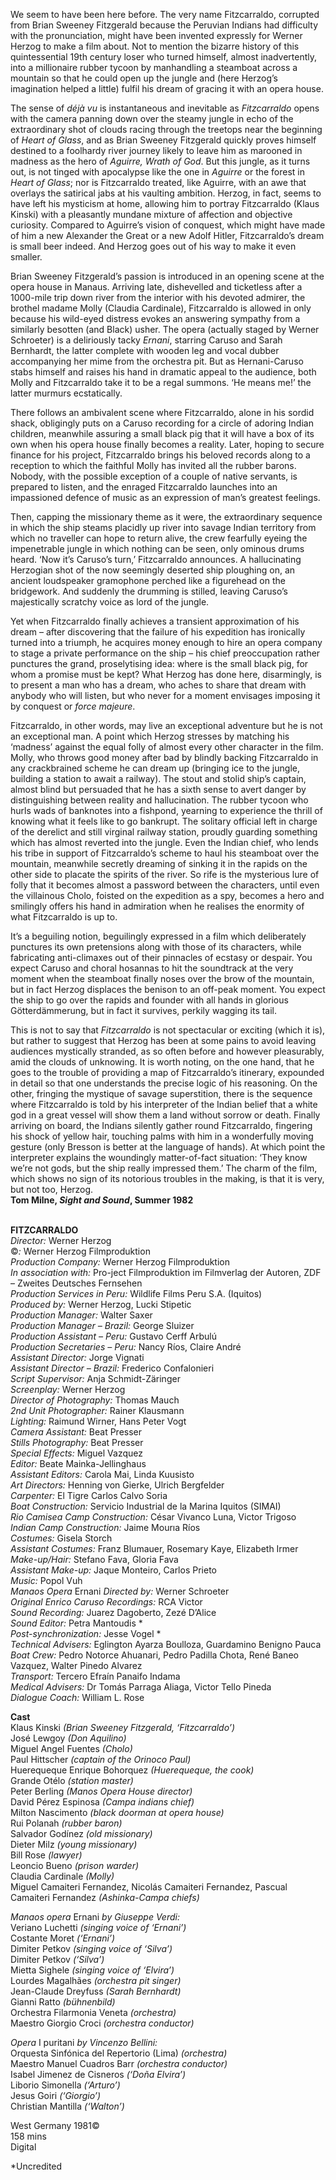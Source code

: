 
We seem to have been here before. The very name Fitzcarraldo, corrupted from Brian Sweeney Fitzgerald because the Peruvian Indians had difficulty with the pronunciation, might have been invented expressly for Werner Herzog to make a film about. Not to mention the bizarre history of this quintessential 19th century loser who turned himself, almost inadvertently, into a millionaire rubber tycoon by manhandling a steamboat across a mountain so that he could open up the jungle and (here Herzog’s imagination helped a little) fulfil his dream of gracing it with an opera house.

The sense of _déjà vu_ is instantaneous and inevitable as _Fitzcarraldo_ opens with the camera panning down over the steamy jungle in echo of the extraordinary shot of clouds racing through the treetops near the beginning of _Heart of Glass_, and as Brian Sweeney Fitzgerald quickly proves himself destined to a foolhardy river journey likely to leave him as marooned in madness as the hero of _Aguirre, Wrath of God_. But this jungle, as it turns out, is not tinged with apocalypse like the one in _Aguirre_ or the forest in _Heart of Glass_; nor is Fitzcarraldo treated, like Aguirre, with an awe that overlays the satirical jabs at his vaulting ambition. Herzog, in fact, seems to have left his mysticism at home, allowing him to portray Fitzcarraldo (Klaus Kinski) with a pleasantly mundane mixture of affection and objective curiosity. Compared to Aguirre’s vision of conquest, which might have made of him a new Alexander the Great or a new Adolf Hitler, Fitzcarraldo’s dream is small beer indeed. And Herzog goes out of his way to make it even smaller.

Brian Sweeney Fitzgerald’s passion is introduced in an opening scene at the opera house in Manaus. Arriving late, dishevelled and ticketless after a 1000-mile trip down river from the interior with his devoted admirer, the brothel madame Molly (Claudia Cardinale), Fitzcarraldo is allowed in only because his wild-eyed distress evokes an answering sympathy from a similarly besotten (and Black) usher. The opera (actually staged by Werner Schroeter) is a deliriously tacky _Ernani_, starring Caruso and Sarah Bernhardt, the latter complete with wooden leg and vocal dubber accompanying her mime from the orchestra pit. But as Hernani-Caruso stabs himself and raises his hand in dramatic appeal to the audience, both Molly and Fitzcarraldo take it to be a regal summons. ‘He means me!’ the latter murmurs ecstatically.

There follows an ambivalent scene where Fitzcarraldo, alone in his sordid shack, obligingly puts on a Caruso recording for a circle of adoring Indian children, meanwhile assuring a small black pig that it will have a box of its own when his opera house finally becomes a reality. Later, hoping to secure finance for his project, Fitzcarraldo brings his beloved records along to a reception to which the faithful Molly has invited all the rubber barons. Nobody, with the possible exception of a couple of native servants, is prepared to listen, and the enraged Fitzcarraldo launches into an impassioned defence of music as an expression of man’s greatest feelings.

Then, capping the missionary theme as it were, the extraordinary sequence in which the ship steams placidly up river into savage Indian territory from which no traveller can hope to return alive, the crew fearfully eyeing the impenetrable jungle in which nothing can be seen, only ominous drums heard. ‘Now it’s Caruso’s turn,’ Fitzcarraldo announces. A hallucinating Herzogian shot of the now seemingly deserted ship ploughing on, an ancient loudspeaker gramophone perched like a figurehead on the bridgework. And suddenly the drumming is stilled, leaving Caruso’s majestically scratchy voice as lord of the jungle.

Yet when Fitzcarraldo finally achieves a transient approximation of his dream – after discovering that the failure of his expedition has ironically turned into a triumph, he acquires money enough to hire an opera company to stage a private performance on the ship – his chief preoccupation rather punctures the grand, proselytising idea: where is the small black pig, for whom a promise must be kept? What Herzog has done here, disarmingly, is to present a man who has a dream, who aches to share that dream with anybody who will listen, but who never for a moment envisages imposing it by conquest or _force majeure_.

Fitzcarraldo, in other words, may live an exceptional adventure but he is not an exceptional man. A point which Herzog stresses by matching his ‘madness’ against the equal folly of almost every other character in the film. Molly, who throws good money after bad by blindly backing Fitzcarraldo in any crackbrained scheme he can dream up (bringing ice to the jungle, building a station to await a railway). The stout and stolid ship’s captain, almost blind but persuaded that he has a sixth sense to avert danger by distinguishing between reality and hallucination. The rubber tycoon who hurls wads of banknotes into a fishpond, yearning to experience the thrill of knowing what it feels like to go bankrupt. The solitary official left in charge of the derelict and still virginal railway station, proudly guarding something which has almost reverted into the jungle. Even the Indian chief, who lends his tribe in support of Fitzcarraldo’s scheme to haul his steamboat over the mountain, meanwhile secretly dreaming of sinking it in the rapids on the other side to placate the spirits of the river. So rife is the mysterious lure of folly that it becomes almost a password between the characters, until even the villainous Cholo, foisted on the expedition as a spy, becomes a hero and smilingly offers his hand in admiration when he realises the enormity of what Fitzcarraldo is up to.

It’s a beguiling notion, beguilingly expressed in a film which deliberately punctures its own pretensions along with those of its characters, while fabricating anti-climaxes out of their pinnacles of ecstasy or despair. You expect Caruso and choral hosannas to hit the soundtrack at the very moment when the steamboat finally noses over the brow of the mountain, but in fact Herzog displaces the benison to an off-peak moment. You expect the ship to go over the rapids and founder with all hands in glorious Götterdämmerung, but in fact it survives, perkily wagging its tail.

This is not to say that _Fitzcarraldo_ is not spectacular or exciting (which it is), but rather to suggest that Herzog has been at some pains to avoid leaving audiences mystically stranded, as so often before and however pleasurably, amid the clouds of unknowing. It is worth noting, on the one hand, that he goes to the trouble of providing a map of Fitzcarraldo’s itinerary, expounded in detail so that one understands the precise logic of his reasoning. On the other, fringing the mystique of savage superstition, there is the sequence where Fitzcarraldo is told by his interpreter of the Indian belief that a white god in a great vessel will show them a land without sorrow or death. Finally arriving on board, the Indians silently gather round Fitzcarraldo, fingering his shock of yellow hair, touching palms with him in a wonderfully moving gesture (only Bresson is better at the language of hands). At which point the interpreter explains the woundingly matter-of-fact situation: ‘They know we’re not gods, but the ship really impressed them.’ The charm of the film, which shows no sign of its notorious troubles in the making, is that it is very, but not too, Herzog.  
**Tom Milne, _Sight and Sound_, Summer 1982**
<br><br>

**FITZCARRALDO**<br>
_Director:_ Werner Herzog<br>
©_:_ Werner Herzog Filmproduktion<br>
_Production Company:_  Werner Herzog Filmproduktion<br>
_In association with:_ Pro-ject Filmproduktion im Filmverlag der Autoren, ZDF – Zweites Deutsches Fernsehen<br>
_Production Services in Peru:_  Wildlife Films Peru S.A. (Iquitos)<br>
_Produced by:_ Werner Herzog, Lucki Stipetic<br>
_Production Manager:_ Walter Saxer<br>
_Production Manager – Brazil:_ George Sluizer<br>
_Production Assistant – Peru:_ Gustavo Cerff Arbulú<br>
_Production Secretaries – Peru:_ Nancy Ríos,  Claire André<br>
_Assistant Director:_ Jorge Vignati<br>
_Assistant Director – Brazil:_ Frederico Confalonieri<br>
_Script Supervisor:_ Anja Schmidt-Zäringer<br>
_Screenplay:_ Werner Herzog<br>
_Director of Photography:_ Thomas Mauch<br>
_2nd Unit Photographer:_ Rainer Klausmann<br>
_Lighting:_ Raimund Wirner, Hans Peter Vogt<br>
_Camera Assistant:_ Beat Presser<br>
_Stills Photography:_ Beat Presser<br>
_Special Effects:_ Miguel Vazquez<br>
_Editor:_ Beate Mainka-Jellinghaus<br>
_Assistant Editors:_ Carola Mai, Linda Kuusisto<br>
_Art Directors:_ Henning von Gierke, Ulrich Bergfelder<br>
_Carpenter:_ El Tigre Carlos Calvo Soria<br>
_Boat Construction:_  Servicio Industrial de la Marina Iquitos (SIMAI)<br>
_Rio Camisea Camp Construction:_  César Vivanco Luna, Victor Trigoso<br>
_Indian Camp Construction:_ Jaime Mourıa Ríos<br>
_Costumes:_ Gisela Storch<br>
_Assistant Costumes:_ Franz Blumauer, Rosemary Kaye, Elizabeth Irmer<br>
_Make-up/Hair:_ Stefano Fava, Gloria Fava<br>
_Assistant Make-up:_ Jaque Monteiro, Carlos Prieto<br>
_Music:_ Popol Vuh<br>
_Manaos Opera_ Ernani _Directed by:_  Werner Schroeter<br>
_Original Enrico Caruso Recordings:_ RCA Victor<br>
_Sound Recording:_ Juarez Dagoberto, Zezé D’Alice<br>
_Sound Editor:_ Petra Mantoudis *<br>
_Post-synchronization:_ Jesse Vogel *<br>
_Technical Advisers:_ Eglington Ayarza Boulloza, Guardamino Benigno Pauca<br>
_Boat Crew:_ Pedro Notorce Ahuanari, Pedro Padilla Chota, René Baneo Vazquez,  Walter Pinedo Alvarez<br>
_Transport:_ Tercero Efraín Panaifo Indama<br>
_Medical Advisers:_ Dr Tomás Parraga Aliaga,  Victor Tello Pineda<br>
_Dialogue Coach:_ William L. Rose<br>

**Cast**<br>
Klaus Kinski  _(Brian Sweeney Fitzgerald, ‘Fitzcarraldo’)_<br>
José Lewgoy _(Don Aquilino)_<br>
Miguel Angel Fuentes _(Cholo)_<br>
Paul Hittscher _(captain of the Orinoco Paul)_<br>
Huerequeque Enrique Bohorquez  _(Huerequeque, the cook)_<br>
Grande Otélo _(station master)_<br>
Peter Berling _(Manos Opera House director)_<br>
David Pérez Espinosa _(Campa indians chief)_<br>
Milton Nascimento _(black doorman at opera house)_<br>
Rui Polanah _(rubber baron)_<br>
Salvador Godínez _(old missionary)_<br>
Dieter Milz _(young missionary)_<br>
Bill Rose _(lawyer)_<br>
Leoncio Bueno _(prison warder)_<br>
Claudia Cardinale _(Molly)_<br>
Miguel Camaiteri Fernandez, Nicolás Camaiteri Fernandez, Pascual Camaiteri Fernandez _(Ashinka-Campa chiefs)_<br>

_Manaos opera_ Ernani _by Giuseppe Verdi:_<br>
Veriano Luchetti _(singing voice of ‘Ernani’)_<br>
Costante Moret _(‘Ernani’)_<br>
Dimiter Petkov _(singing voice of ‘Silva’)_<br>
Dimiter Petkov _(‘Silva’)_<br>
Mietta Sighele _(singing voice of ‘Elvira’)_<br>
Lourdes Magalhães _(orchestra pit singer)_<br>
Jean-Claude Dreyfuss _(Sarah Bernhardt)_<br>
Gianni Ratto _(bühnenbild)_<br>
Orchestra Filarmonia Veneta _(orchestra)_<br>
Maestro Giorgio Croci _(orchestra conductor)_<br>

_Opera_ I puritani _by Vincenzo Bellini:_<br>
Orquesta Sinfónica del Repertorio (Lima) _(orchestra)_<br>
Maestro Manuel Cuadros Barr  _(orchestra conductor)_<br>
Isabel Jimenez de Cisneros _(‘Doña Elvira’)_<br>
Liborio Simonella _(‘Arturo’)_<br>
Jesus Goiri _(‘Giorgio’)_<br>
Christian Mantilla _(‘Walton’)_<br>

West Germany 1981©<br>
158 mins<br>
Digital<br>

*Uncredited<br>
<br>


<!--stackedit_data:
eyJoaXN0b3J5IjpbLTIzMDA2NDAxMl19
-->